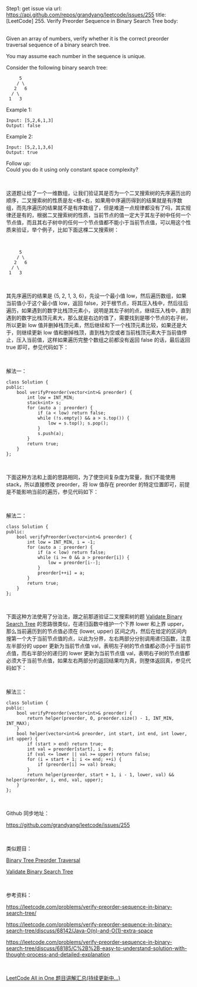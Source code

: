 Step1: get issue via url: https://api.github.com/repos/grandyang/leetcode/issues/255 
 title:[LeetCode] 255. Verify Preorder Sequence in Binary Search Tree 
 body:  
  

Given an array of numbers, verify whether it is the correct preorder traversal sequence of a binary search tree.

You may assume each number in the sequence is unique.

Consider the following binary search tree: 
    
    
         5
        / \
       2   6
      / \
     1   3

Example 1:
    
    
    Input: [5,2,6,1,3]
    Output: false

Example 2:
    
    
    Input: [5,2,1,3,6]
    Output: true

Follow up:  
Could you do it using only constant space complexity?

 

这道题让给了一个一维数组，让我们验证其是否为一个二叉搜索树的先序遍历出的顺序，二叉搜索树的性质是左<根<右，如果用中序遍历得到的结果就是有序数组，而先序遍历的结果就不是有序数组了，但是难道一点规律都没有了吗，其实规律还是有的，根据二叉搜索树的性质，当前节点的值一定大于其左子树中任何一个节点值，而且其右子树中的任何一个节点值都不能小于当前节点值，可以用这个性质来验证，举个例子，比如下面这棵二叉搜索树：

 
    
    
         5
        / \
       2   6
      / \
     1   3

 

其先序遍历的结果是 {5, 2, 1, 3, 6}，先设一个最小值 low，然后遍历数组，如果当前值小于这个最小值 low，返回 false，对于根节点，将其压入栈中，然后往后遍历，如果遇到的数字比栈顶元素小，说明是其左子树的点，继续压入栈中，直到遇到的数字比栈顶元素大，那么就是右边的值了，需要找到是哪个节点的右子树，所以更新 low 值并删掉栈顶元素，然后继续和下一个栈顶元素比较，如果还是大于，则继续更新 low 值和删掉栈顶，直到栈为空或者当前栈顶元素大于当前值停止，压入当前值，这样如果遍历完整个数组之前都没有返回 false 的话，最后返回 true 即可，参见代码如下：

 

解法一：
    
    
    class Solution {
    public:
        bool verifyPreorder(vector<int>& preorder) {
            int low = INT_MIN;
            stack<int> s;
            for (auto a : preorder) {
                if (a < low) return false;
                while (!s.empty() && a > s.top()) {
                    low = s.top(); s.pop();
                }
                s.push(a);
            }
            return true;
        }
    };

 

下面这种方法和上面的思路相同，为了使空间复杂度为常量，我们不能使用 stack，所以直接修改 preorder，将 low 值存在 preorder 的特定位置即可，前提是不能影响当前的遍历，参见代码如下：

 

解法二：
    
    
    class Solution {
    public:
        bool verifyPreorder(vector<int>& preorder) {
            int low = INT_MIN, i = -1;
            for (auto a : preorder) {
                if (a < low) return false;
                while (i >= 0 && a > preorder[i]) {
                    low = preorder[i--];
                }
                preorder[++i] = a;
            }
            return true;
        }
    };

 

下面这种方法使用了分治法，跟之前那道验证二叉搜索树的题 [Validate Binary Search Tree](http://www.cnblogs.com/grandyang/p/4298435.html) 的思路很类似，在递归函数中维护一个下界 lower 和上界 upper，那么当前遍历到的节点值必须在 (lower, upper) 区间之内，然后在给定的区间内搜第一个大于当前节点值的点，以此为分界，左右两部分分别调用递归函数，注意左半部分的 upper 更新为当前节点值 val，表明左子树的节点值都必须小于当前节点值，而右半部分的递归的 lower 更新为当前节点值 val，表明右子树的节点值都必须大于当前节点值，如果左右两部分的返回结果均为真，则整体返回真，参见代码如下：

 

解法三：
    
    
    class Solution {
    public:
        bool verifyPreorder(vector<int>& preorder) {
            return helper(preorder, 0, preorder.size() - 1, INT_MIN, INT_MAX);
        }
        bool helper(vector<int>& preorder, int start, int end, int lower, int upper) {
            if (start > end) return true;
            int val = preorder[start], i = 0;
            if (val <= lower || val >= upper) return false;
            for (i = start + 1; i <= end; ++i) {
                if (preorder[i] >= val) break;
            }
            return helper(preorder, start + 1, i - 1, lower, val) && helper(preorder, i, end, val, upper);
        }
    };

 

Github 同步地址：

<https://github.com/grandyang/leetcode/issues/255>

 

类似题目：

[Binary Tree Preorder Traversal](http://www.cnblogs.com/grandyang/p/4146981.html)

[Validate Binary Search Tree](http://www.cnblogs.com/grandyang/p/4298435.html)

 

参考资料：

<https://leetcode.com/problems/verify-preorder-sequence-in-binary-search-tree/>

<https://leetcode.com/problems/verify-preorder-sequence-in-binary-search-tree/discuss/68142/Java-O(n)-and-O(1)-extra-space>

<https://leetcode.com/problems/verify-preorder-sequence-in-binary-search-tree/discuss/68185/C%2B%2B-easy-to-understand-solution-with-thought-process-and-detailed-explanation>[  
](https://leetcode.com/problems/verify-preorder-sequence-in-binary-search-tree/discuss/68185/C%2B%2B-easy-to-understand-solution-with-thought-process-and-detailed-explanation)

 

[LeetCode All in One 题目讲解汇总(持续更新中...)](http://www.cnblogs.com/grandyang/p/4606334.html)
